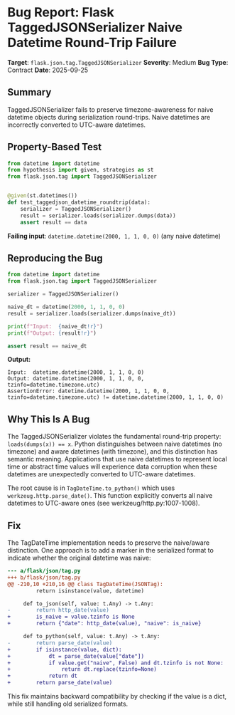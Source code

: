 # Bug Report: Flask TaggedJSONSerializer Naive Datetime Round-Trip Failure

**Target**: `flask.json.tag.TaggedJSONSerializer`
**Severity**: Medium
**Bug Type**: Contract
**Date**: 2025-09-25

## Summary

TaggedJSONSerializer fails to preserve timezone-awareness for naive datetime objects during serialization round-trips. Naive datetimes are incorrectly converted to UTC-aware datetimes.

## Property-Based Test

```python
from datetime import datetime
from hypothesis import given, strategies as st
from flask.json.tag import TaggedJSONSerializer


@given(st.datetimes())
def test_taggedjson_datetime_roundtrip(data):
    serializer = TaggedJSONSerializer()
    result = serializer.loads(serializer.dumps(data))
    assert result == data
```

**Failing input**: `datetime.datetime(2000, 1, 1, 0, 0)` (any naive datetime)

## Reproducing the Bug

```python
from datetime import datetime
from flask.json.tag import TaggedJSONSerializer

serializer = TaggedJSONSerializer()

naive_dt = datetime(2000, 1, 1, 0, 0)
result = serializer.loads(serializer.dumps(naive_dt))

print(f"Input:  {naive_dt!r}")
print(f"Output: {result!r}")

assert result == naive_dt
```

**Output:**
```
Input:  datetime.datetime(2000, 1, 1, 0, 0)
Output: datetime.datetime(2000, 1, 1, 0, 0, tzinfo=datetime.timezone.utc)
AssertionError: datetime.datetime(2000, 1, 1, 0, 0, tzinfo=datetime.timezone.utc) != datetime.datetime(2000, 1, 1, 0, 0)
```

## Why This Is A Bug

The TaggedJSONSerializer violates the fundamental round-trip property: `loads(dumps(x)) == x`. Python distinguishes between naive datetimes (no timezone) and aware datetimes (with timezone), and this distinction has semantic meaning. Applications that use naive datetimes to represent local time or abstract time values will experience data corruption when these datetimes are unexpectedly converted to UTC-aware datetimes.

The root cause is in `TagDateTime.to_python()` which uses `werkzeug.http.parse_date()`. This function explicitly converts all naive datetimes to UTC-aware ones (see werkzeug/http.py:1007-1008).

## Fix

The TagDateTime implementation needs to preserve the naive/aware distinction. One approach is to add a marker in the serialized format to indicate whether the original datetime was naive:

```diff
--- a/flask/json/tag.py
+++ b/flask/json/tag.py
@@ -210,10 +210,16 @@ class TagDateTime(JSONTag):
         return isinstance(value, datetime)

     def to_json(self, value: t.Any) -> t.Any:
-        return http_date(value)
+        is_naive = value.tzinfo is None
+        return {"date": http_date(value), "naive": is_naive}

     def to_python(self, value: t.Any) -> t.Any:
-        return parse_date(value)
+        if isinstance(value, dict):
+            dt = parse_date(value["date"])
+            if value.get("naive", False) and dt.tzinfo is not None:
+                return dt.replace(tzinfo=None)
+            return dt
+        return parse_date(value)
```

This fix maintains backward compatibility by checking if the value is a dict, while still handling old serialized formats.